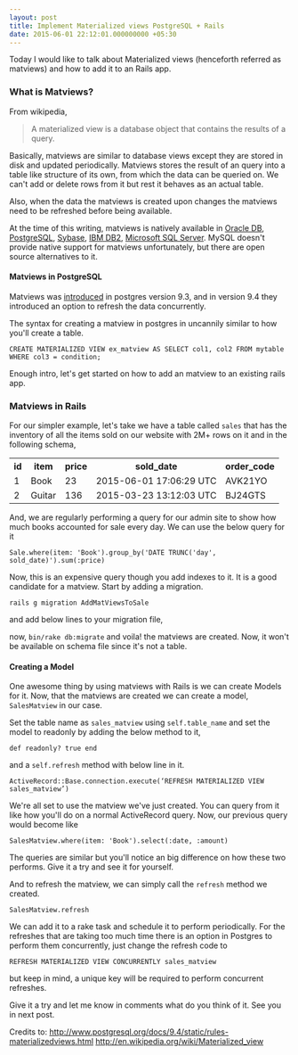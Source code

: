 ```yaml
---
layout: post
title: Implement Materialized views PostgreSQL + Rails
date: 2015-06-01 22:12:01.000000000 +05:30
---
```

Today I would like to talk about Materialized views (henceforth referred as matviews) and how to add it to an Rails app.

### What is Matviews?

From wikipedia,

> A materialized view is a database object that contains the results of a query.

Basically, matviews are similar to database views except they are stored in disk and updated periodically. Matviews stores the result of an query into a table like structure of its own, from which the data can be queried on. We can't add or delete rows from it but rest it behaves as an actual table.

Also, when the data the matviews is created upon changes the matviews need to be refreshed before being available.

At the time of this writing, matviews is natively available in [Oracle DB](http://docs.oracle.com/cd/B10501_01/server.920/a96567/repmview.htm), [PostgreSQL](http://www.postgresql.org/docs/9.3/static/rules-materializedviews.html), [Sybase](http://infocenter.sybase.com/help/index.jsp?topic=/com.sybase.infocenter.dc00269.1571/doc/html/bde1279401694270.html), [IBM DB2](http://www.ibm.com/developerworks/data/library/techarticle/dm-0509melnyk/), [Microsoft SQL Server](https://msdn.microsoft.com/library/ms191432.aspx). MySQL doesn't provide native support for matviews unfortunately, but there are open source alternatives to it.

#### Matviews in PostgreSQL

Matviews was [introduced](http://wiki.postgresql.org/wiki/Materialized_Views) in postgres version 9.3, and in version 9.4 they introduced an option to refresh the data concurrently.

The syntax for creating a matview in postgres in uncannily similar to how you'll create a table.

`CREATE MATERIALIZED VIEW ex_matview AS SELECT col1, col2 FROM mytable WHERE col3 = condition;`

Enough intro, let's get started on how to add an matview to an existing rails app.

### Matviews in Rails
For our simpler example, let's take we have a table called `sales` that has the inventory of all the items sold on our website with 2M+ rows on it and in the following schema,

<table>
  <tr>
    <th>id<br></th>
    <th>item</th>
    <th>price</th>
    <th>sold_date</th>
    <th>order_code</th>
  </tr>
  <tr>
    <td>1</td>
    <td>Book<br></td>
    <td>23</td>
    <td>2015-06-01 17:06:29 UTC</td>
    <td>AVK21YO</td>
  </tr>
  <tr>
    <td>2</td>
    <td>Guitar</td>
    <td>136<br></td>
    <td>2015-03-23 13:12:03 UTC</td>
    <td>BJ24GTS</td>
  </tr>
</table>


And, we are regularly performing a query for our admin site to show how much books accounted for sale every day. We can use the below query for it

`Sale.where(item: 'Book').group_by('DATE TRUNC('day', sold_date)').sum(:price)`

Now, this is an expensive query though you add indexes to it. It is a good candidate for a matview. Start by adding a migration.

`rails g migration AddMatViewsToSale`

and add below lines to your migration file,

<script src="https://gist.github.com/avinoth/a0b77f2970e230b5f7d4.js"></script>

now, `bin/rake db:migrate` and voila! the matviews are created. Now, it won't be available on schema file since it's not a table.

#### Creating a Model
One awesome thing by using matviews with Rails is we can create Models for it. Now, that the matviews are created we can create a model, `SalesMatview` in our case.

Set the table name as `sales_matview` using `self.table_name` and set the model to readonly by adding the below method to it,

`def readonly?
  true
end`

and a `self.refresh` method with below line in it.

`ActiveRecord::Base.connection.execute(‘REFRESH MATERIALIZED VIEW sales_matview’)`

We're all set to use the matview we've just created. You can query from it like how you'll do on a normal ActiveRecord query. Now, our previous query would become like

`SalesMatview.where(item: 'Book').select(:date, :amount)`

The queries are similar but you'll notice an big difference on how these two performs. Give it a try and see it for yourself.

And to refresh the matview, we can simply call the `refresh` method we created.

`SalesMatview.refresh`

We can add it to a rake task and schedule it to perform periodically. For the refreshes that are taking too much time there is an option in Postgres to perform them concurrently, just change the refresh code to

`REFRESH MATERIALIZED VIEW CONCURRENTLY sales_matview`

but keep in mind, a unique key will be required to perform concurrent refreshes.

Give it a try and let me know in comments what do you think of it. See you in next post.

Credits to:
http://www.postgresql.org/docs/9.4/static/rules-materializedviews.html
http://en.wikipedia.org/wiki/Materialized_view


